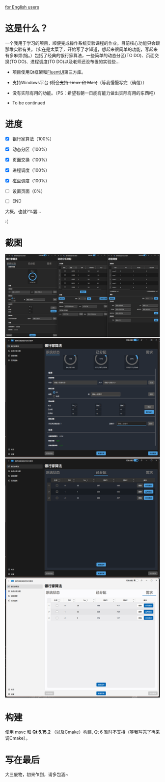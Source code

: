 [for English users](./README_en_US.md)

# 这是什么？

一个我用于学习的项目，顺便完成操作系统实验课程的作业。目前核心功能只会跟那堆实验有关。（实在是太菜了，开始写了才知道，想起来很简单的功能，写起来有多麻烦(恼。）包括了经典的银行家算法，一些简单的动态分区(TO DO)、页面交换(TO DO)、进程调度(TO DO)以及老师还没布置的实验些...


- 项目使用Qt框架和[FluentUI](https://github.com/zhuzichu520/FluentUI)第三方库。

- 支持Windows平台 ~~(将会支持 Linux 和 Mac)~~（等我慢慢写完（确信））

- 没有实际有用的功能。（PS：希望有朝一日能有能力做出实际有用的东西吧）

- To be continued

# 进度

- [x] 银行家算法（100%）

- [x] 动态分区（100%）

- [x] 页面交换（100%）

- [x] 进程调度（100%）

- [x] 磁盘调度（100%）

- [ ] 设置页面（0%）

- [ ] END

大概，也就?%罢...

:(

# 截图
![screenshot1](./Screenshots/screenshot_3in1_zh.png)
![screenshot2](./Screenshots/screenshot_1_zh.png)
![screenshot3](./Screenshots/screenshot_2_zh.png)
![screenshot4](./Screenshots/screenshot_3_zh.png)

# 构建

使用 msvc 和 **Qt 5.15.2** （以及Cmake）构建, Qt 6 暂时不支持（等我写完了再来调Cmake）。

# 写在最后

大三废物，初来乍到，请多包涵~